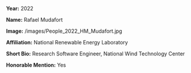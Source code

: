 **Year:** 2022

**Name:** Rafael Mudafort

**Image:** /images/People_2022_HM_Mudafort.jpg

**Affiliation:** National Renewable Energy Laboratory

**Short Bio:** Research Software Engineer, National Wind Technology Center

**Honorable Mention:** Yes
